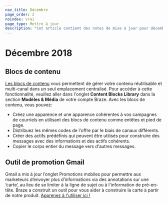 ```yaml
---
nav_title: Décembre
page_order: 2
noindex: vrai
page_type: Mettre à jour
description: "Cet article contient des notes de mise à jour pour décembre 2018."
---
```


# Décembre 2018

## Blocs de contenu

[Les blocs de contenu]({{site.baseurl}}/user_guide/engagement_tools/templates_and_media/content_blocks/) vous permettent de gérer votre contenu réutilisable et multi-canal dans un seul emplacement centralisé. Pour accéder à cette fonctionnalité, veuillez aller dans l'onglet __Content Blocks Library__ dans la section __Modèles & Média__ de votre compte Braze. Avec les blocs de contenu, vous pouvez:
 - Créez une apparence et une apparence cohérentes à vos campagnes de courriels en utilisant des blocs de contenu comme entêtes et pied de page.
 - Distribuez les mêmes codes de l'offre par le biais de canaux différents.
 - Créer des actifs prédéfinis qui peuvent être utilisés pour construire des messages avec des informations et des actifs cohérents.
 - Copier le corps entier du message vers d'autres messages.

## Outil de promotion Gmail

Gmail a mis à jour l’onglet Promotions mobiles pour permettre aux marketeurs d’envoyer plus d’informations via des annotations sur une ‘carte’, au lieu de se limiter à la ligne de sujet ou à l'information de pré-en-tête. Braze a construit un outil pour vous aider à construire la carte à partir de notre produit. [Apprenez à l'utiliser ici !]({{site.baseurl}}/user_guide/message_building_by_channel/email/gmail_promotions_tab/)
